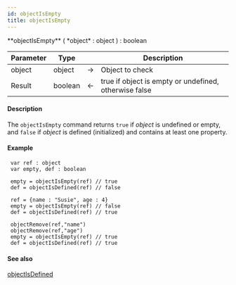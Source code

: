 ```yaml
---
id: objectIsEmpty
title: objectIsEmpty
---
```



<!-- REF #_command_.objectIsEmpty.Syntax -->**objectIsEmpty** ( *object* : object ) : boolean<!-- END REF -->


<!-- REF #_command_.objectIsEmpty.Params -->
|Parameter|Type||Description|
|---------|--- |:---:|------|
|object|object|->|Object to check|
|Result|boolean|<-|true if object is empty or undefined, otherwise false|
<!-- END REF -->


#### Description

The `objectIsEmpty` command <!-- REF #_command_.objectIsEmpty.Summary -->returns `true` if *object* is undefined or empty, and `false` if *object* is defined (initialized) and contains at least one property<!-- END REF -->.

#### Example

```qs
 var ref : object
 var empty, def : boolean

 empty = objectIsEmpty(ref) // true
 def = objectIsDefined(ref) // false

 ref = {name : "Susie", age : 4}
 empty = objectIsEmpty(ref) // false
 def = objectIsDefined(ref) // true

 objectRemove(ref,"name")
 objectRemove(ref,"age")
 empty = objectIsEmpty(ref) // true
 def = objectIsDefined(ref) // true
```

#### See also

[objectIsDefined](objectIsDefined.md)

